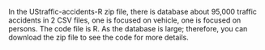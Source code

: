 In the UStraffic-accidents-R zip file, there is database about 95,000 traffic accidents in 2 CSV files, one is focused on vehicle, one is focused on persons. 
The code file is R. 
As the database is large; therefore, you can download the zip file to see the code for more details.
